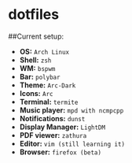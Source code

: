 # dotfiles
##Current setup:
* **OS:** `Arch Linux`
* **Shell:** `zsh`
* **WM:** `bspwm`
* **Bar:** `polybar`
* **Theme:** `Arc-Dark`
* **Icons:** `Arc`
* **Terminal:** `termite`
* **Music player:** `mpd with ncmpcpp`
* **Notifications:** `dunst`
* **Display Manager:** `LightDM`
* **PDF viewer:** `zathura`
* **Editor:** `vim (still learning it)`
* **Browser:** `firefox (beta)`
